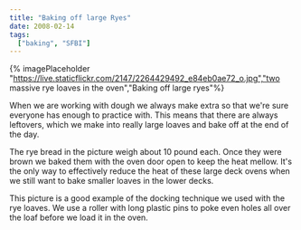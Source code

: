```yaml
---
title: "Baking off large Ryes"
date: 2008-02-14
tags: 
  ["baking", "SFBI"]
---
```


{% imagePlaceholder "https://live.staticflickr.com/2147/2264429492_e84eb0ae72_o.jpg","two massive rye loaves in the oven","Baking off large ryes"%}

When we are working with dough we always make extra so that we're sure everyone has enough to practice with. This means that there are always leftovers, which we make into really large loaves and bake off at the end of the day.

The rye bread in the picture weigh about 10 pound each. Once they were brown we baked them with the oven door open to keep the heat mellow. It's the only way to effectively reduce the heat of these large deck ovens when we still want to bake smaller loaves in the lower decks.

This picture is a good example of the docking technique we used with the rye loaves. We use a roller with long plastic pins to poke even holes all over the loaf before we load it in the oven.
